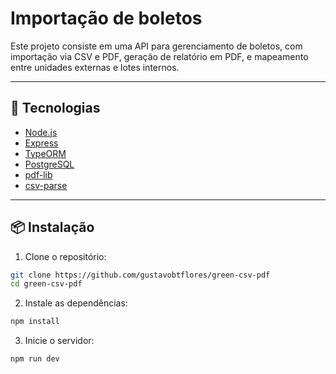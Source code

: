 # Importação de boletos

Este projeto consiste em uma API para gerenciamento de boletos, com importação via CSV e PDF, geração de relatório em PDF, e mapeamento entre unidades externas e lotes internos.

---

## 🚀 Tecnologias

- [Node.js](https://nodejs.org/)
- [Express](https://expressjs.com/)
- [TypeORM](https://typeorm.io/)
- [PostgreSQL](https://www.postgresql.org/)
- [pdf-lib](https://pdf-lib.js.org/)
- [csv-parse](https://csv.js.org/parse/)

---

## 📦 Instalação

1. Clone o repositório:

```bash
git clone https://github.com/gustavobtflores/green-csv-pdf
cd green-csv-pdf
```

2. Instale as dependências:

```bash
npm install
```

3. Inicie o servidor:

```bash
npm run dev
```
